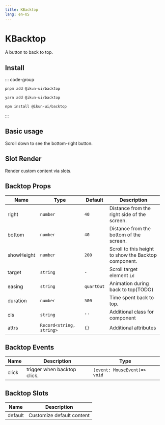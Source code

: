 ```yaml
---
title: KBacktop
lang: en-US
---
```


# KBacktop

A button to back to top.

## Install

::: code-group

```bash [pnpm]
pnpm add @ikun-ui/backtop
```

```bash [yarn]
yarn add @ikun-ui/backtop
```

```bash [npm]
npm install @ikun-ui/backtop
```

:::

## Basic usage

Scroll down to see the bottom-right button.

<demo src="backtop/basic.svelte"  github='Backtop'></demo>

## Slot Render

Render custom content via slots.

<demo src="backtop/custom.svelte" github='Backtop'></demo>

## Backtop Props

| Name       | Type                     | Default    | Description                                          |
| ---------- | ------------------------ | ---------- | ---------------------------------------------------- |
| right      | `number`                 | `40`       | Distance from the right side of the screen.          |
| bottom     | `number`                 | `40`       | Distance from the bottom of the screen.              |
| showHeight | `number`                 | `200`      | Scroll to this height to show the Backtop component. |
| target     | `string`                 | `-`        | Scroll target element `id`                           |
| easing     | `string`                 | `quartOut` | Animation during back to top(TODO)                   |
| duration   | `number`                 | `500`      | Time spent back to top.                              |
| cls        | `string`                 | `''`       | Additional class for component                       |
| attrs      | `Record<string, string>` | `{}`       | Additional attributes                                |

## Backtop Events

| Name  | Description                 | Type                         |
| ----- | --------------------------- | ---------------------------- |
| click | trigger when backtop click. | `(event: MouseEvent)=> void` |

## Backtop Slots

| Name    | Description               |
| ------- | ------------------------- |
| default | Customize default content |
